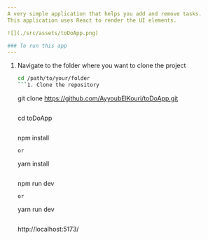 ```yaml
---
A very simple application that helps you add and remove tasks.
This application uses React to render the UI elements.

![](./src/assets/toDoApp.png)

### To run this app
---
```

1. Navigate to the folder where you want to clone the project
	```Bash
	cd /path/to/your/folder
	```1. Clone the repository
	```
	git clone https://github.com/AyyoubElKouri/toDoApp.git
	```1. Go into the cloned project folder
	```
	cd toDoApp
	```1. Install dependencies
	```
	npm install
	```
	or
	```
	yarn install
	```1. Start the project
	```
	npm run dev
	```
	or
	```
	yarn run dev
	```1. Go to your brower and 
	```
	http://localhost:5173/
	```
